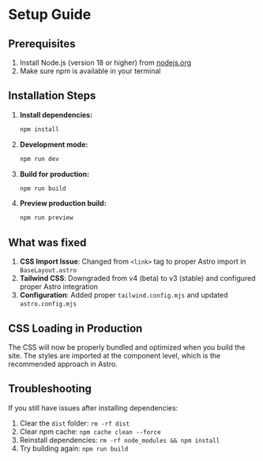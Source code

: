 # Setup Guide

## Prerequisites
1. Install Node.js (version 18 or higher) from [nodejs.org](https://nodejs.org/)
2. Make sure npm is available in your terminal

## Installation Steps

1. **Install dependencies:**
   ```bash
   npm install
   ```

2. **Development mode:**
   ```bash
   npm run dev
   ```

3. **Build for production:**
   ```bash
   npm run build
   ```

4. **Preview production build:**
   ```bash
   npm run preview
   ```

## What was fixed

1. **CSS Import Issue**: Changed from `<link>` tag to proper Astro import in `BaseLayout.astro`
2. **Tailwind CSS**: Downgraded from v4 (beta) to v3 (stable) and configured proper Astro integration
3. **Configuration**: Added proper `tailwind.config.mjs` and updated `astro.config.mjs`

## CSS Loading in Production

The CSS will now be properly bundled and optimized when you build the site. The styles are imported at the component level, which is the recommended approach in Astro.

## Troubleshooting

If you still have issues after installing dependencies:

1. Clear the `dist` folder: `rm -rf dist`
2. Clear npm cache: `npm cache clean --force`
3. Reinstall dependencies: `rm -rf node_modules && npm install`
4. Try building again: `npm run build` 